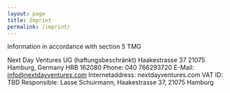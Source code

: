 ```yaml
---
layout: page
title: Imprint
permalink: /imprint/
---
```


Information in accordance with section 5 TMG

Next Day Ventures UG (haftungsbeschränkt)
Haakestrasse 37
21075 Hamburg, Germany
HRB 162080
Phone: 040 766293720
E-Mail: info@nextdayventures.com
Internetaddress: nextdayventures.com
VAT ID: TBD
Responsible: Lasse Schuirmann, Haakestrasse 37, 21075 Hamburg
